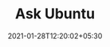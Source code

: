 ---
title: "Ask Ubuntu"
date: 2021-01-28T12:20:02+05:30
description: "Ask Ubuntu는 Ubuntu 운영 체제에 대한 커뮤니티 기반 질문 및 답변 웹 사이트입니다. Stack Overflow와 동일한 소프트웨어를 실행하는 Stack Exchange Network의 일부입니다. 회원은 질문과 답변에 대한 커뮤니티의 응답을 기반으로 평판을 얻습니다."
weight: 2
link: https://askubuntu.com/
repo: https://askubuntu.com/
pinned: true
thumb: community/askubuntu.png
---